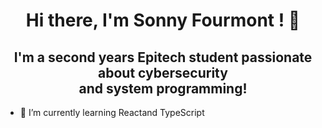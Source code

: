<h1 align="center"> Hi there, I'm Sonny Fourmont ! 👋</h1>
<h2 align="center">I'm a second years Epitech student passionate about cybersecurity <br />
  and system programming!</h2>

- 🌱 I’m currently learning Reactand TypeScript
<!--
**Sonny-Fourmont/Sonny-Fourmont** is a ✨ _special_ ✨ repository because its `README.md` (this file) appears on your GitHub profile.

Here are some ideas to get you started:

- 🔭 I’m currently working on ...
- 🌱 I’m currently learning ...
- 👯 I’m looking to collaborate on ...
- 🤔 I’m looking for help with ...
- 💬 Ask me about ...
- 📫 How to reach me: ...
- 😄 Pronouns: ...
- ⚡ Fun fact: ...
-->
